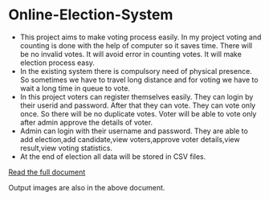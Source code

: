 # Online-Election-System
<ul>
  <li>This project aims to make voting process easily. In my project voting and 
counting is done with the help of computer so it saves time. There will 
be no invalid votes. It will avoid error in counting votes. It will make 
election process easy. </li>
  <li>In the existing system there is compulsory need of physical presence. So 
sometimes we have to travel long distance and for voting we have to 
wait a long time in queue to vote.
</li>
  <li>In this project voters can register themselves easily. They can login by 
their userid and password. After that they can vote. They can vote only 
once. So there will be no duplicate votes. Voter will be able to vote only 
after admin approve the details of voter. </li>
  <li>Admin can login with their username and password. They are able to add 
election,add candidate,view voters,approve voter details,view 
result,view voting statistics. </li>
  <li> At the end of election all data will be stored in CSV files.</li>
</ul>

[Read the full document](ProjectReport.pdf) 

Output images are also in the above document.
